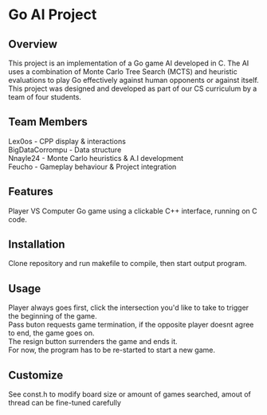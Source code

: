 # Go AI Project

## Overview

This project is an implementation of a Go game AI developed in C. The AI uses a combination of Monte Carlo Tree Search (MCTS) and heuristic evaluations to play Go effectively against human opponents or against itself. This project was designed and developed as part of our CS curriculum by a team of four students.

## Team Members
Lex0os - CPP display & interactions  
BigDataCorrompu - Data structure  
Nnayle24 - Monte Carlo heuristics & A.I development  
Feucho - Gameplay behaviour & Project integration  

## Features  
Player VS Computer Go game using a clickable C++ interface, running on C code.  

## Installation  
Clone repository and run makefile to compile, then start output program.  

## Usage  
Player always goes first, click the intersection you'd like to take to trigger the beginning of the game.  
Pass buton requests game termination, if the opposite player doesnt agree to end, the game goes on.  
The resign button surrenders the game and ends it.  
For now, the program has to be re-started to start a new game.

## Customize  
See const.h to modify board size or amount of games searched, amout of thread can be fine-tuned carefully  
